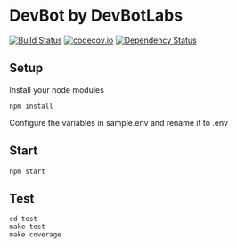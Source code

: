 # DevBot by DevBotLabs

[![Build Status](https://travis-ci.org/devbotlabs/devbot.svg?branch=master)](https://travis-ci.org/devbotlabs/devbot)
[![codecov.io](https://codecov.io/github/devbotlabs/devbot/coverage.svg?branch=master)](https://codecov.io/github/devbotlabs/devbot?branch=master)
[![Dependency Status](https://gemnasium.com/devbotlabs/devbot.svg)](https://gemnasium.com/devbotlabs/devbot)

## Setup

Install your node modules
```
npm install
```
Configure the variables in sample.env and rename it to .env

## Start

```
npm start
```

## Test

```
cd test
make test
make coverage
```
